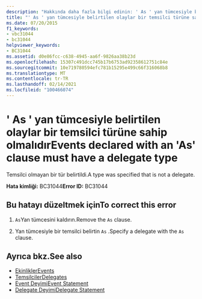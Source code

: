 ```yaml
---
description: "Hakkında daha fazla bilgi edinin: ' As ' yan tümcesiyle belirtilen olaylar bir temsilci türüne sahip olmalıdır"
title: "' As ' yan tümcesiyle belirtilen olaylar bir temsilci türüne sahip olmalıdır"
ms.date: 07/20/2015
f1_keywords:
- vbc31044
- bc31044
helpviewer_keywords:
- BC31044
ms.assetid: d0e86fcc-c638-4945-aa6f-9826aa38b23d
ms.openlocfilehash: 15307c491dcc745b17b6753ad92358612751c84e
ms.sourcegitcommit: 10e719780594efc781b15295e499c66f316068b8
ms.translationtype: MT
ms.contentlocale: tr-TR
ms.lasthandoff: 02/14/2021
ms.locfileid: "100466074"
---
```

# <a name="events-declared-with-an-as-clause-must-have-a-delegate-type"></a><span data-ttu-id="16a86-103">' As ' yan tümcesiyle belirtilen olaylar bir temsilci türüne sahip olmalıdır</span><span class="sxs-lookup"><span data-stu-id="16a86-103">Events declared with an 'As' clause must have a delegate type</span></span>

<span data-ttu-id="16a86-104">Temsilci olmayan bir tür belirtildi.</span><span class="sxs-lookup"><span data-stu-id="16a86-104">A type was specified that is not a delegate.</span></span>  
  
 <span data-ttu-id="16a86-105">**Hata kimliği:** BC31044</span><span class="sxs-lookup"><span data-stu-id="16a86-105">**Error ID:** BC31044</span></span>  
  
## <a name="to-correct-this-error"></a><span data-ttu-id="16a86-106">Bu hatayı düzeltmek için</span><span class="sxs-lookup"><span data-stu-id="16a86-106">To correct this error</span></span>  
  
1. <span data-ttu-id="16a86-107">`As`Yan tümcesini kaldırın.</span><span class="sxs-lookup"><span data-stu-id="16a86-107">Remove the `As` clause.</span></span>  
  
2. <span data-ttu-id="16a86-108">Yan tümcesiyle bir temsilci belirtin `As` .</span><span class="sxs-lookup"><span data-stu-id="16a86-108">Specify a delegate with the `As` clause.</span></span>  
  
## <a name="see-also"></a><span data-ttu-id="16a86-109">Ayrıca bkz.</span><span class="sxs-lookup"><span data-stu-id="16a86-109">See also</span></span>

- [<span data-ttu-id="16a86-110">Ekinlikler</span><span class="sxs-lookup"><span data-stu-id="16a86-110">Events</span></span>](../programming-guide/language-features/events/index.md)
- [<span data-ttu-id="16a86-111">Temsilciler</span><span class="sxs-lookup"><span data-stu-id="16a86-111">Delegates</span></span>](../programming-guide/language-features/delegates/index.md)
- [<span data-ttu-id="16a86-112">Event Deyimi</span><span class="sxs-lookup"><span data-stu-id="16a86-112">Event Statement</span></span>](../language-reference/statements/event-statement.md)
- [<span data-ttu-id="16a86-113">Delegate Deyimi</span><span class="sxs-lookup"><span data-stu-id="16a86-113">Delegate Statement</span></span>](../language-reference/statements/delegate-statement.md)
